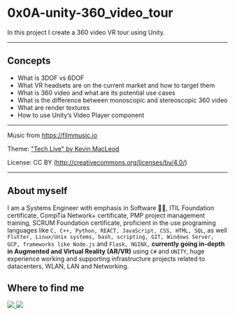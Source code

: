 # 0x0A-unity-360_video_tour

In this project I create a 360 video VR tour using Unity.

---
## Concepts
- What is 3DOF vs 6DOF
- What VR headsets are on the current market and how to target them
- What is 360 video and what are its potential use cases
- What is the difference between monoscopic and stereoscopic 360 video
- What are render textures
- How to use Unity’s Video Player component

---
Music from <https://filmmusic.io>

Theme: ["Tech Live" by Kevin MacLeod](https://incompetech.com)

License: CC BY (http://creativecommons.org/licenses/by/4.0/)

---
## About myself
I am a Systems Engineer with emphasis in Software :man_technologist:, ITIL Foundation certificate, CompTia Network+ certificate, PMP project management training, SCRUM Foundation certificate, proficient in the use programing languages like `C, C++, Python, REACT, JavaScript, CSS, HTML, SQL`, as well `Flutter, Linux/Unix systems, bash, scripting, GIT, Windows Server, GCP, frameworks like Node.js` and `Flask, NGINX,` **currently going in-depth in Augmented and Virtual Reality (AR/VR)** using `C#` and `UNITY`, huge experience working and supporting infrastructure projects related to datacenters, WLAN, LAN and Networking.

## Where to find me
<a href="https://www.linkedin.com/in/john-alexander-urrego/">
  <img src="https://img.shields.io/badge/linkedin-%230077B5.svg?&style=for-the-badge&logo=linkedin&logoColor=white" />
</a>
<a href="https://twitter.com/mateo_a">
  <img src="https://img.shields.io/badge/Twitter-1DA1F2?style=for-the-badge&logo=twitter&logoColor=white" />        
</a>
